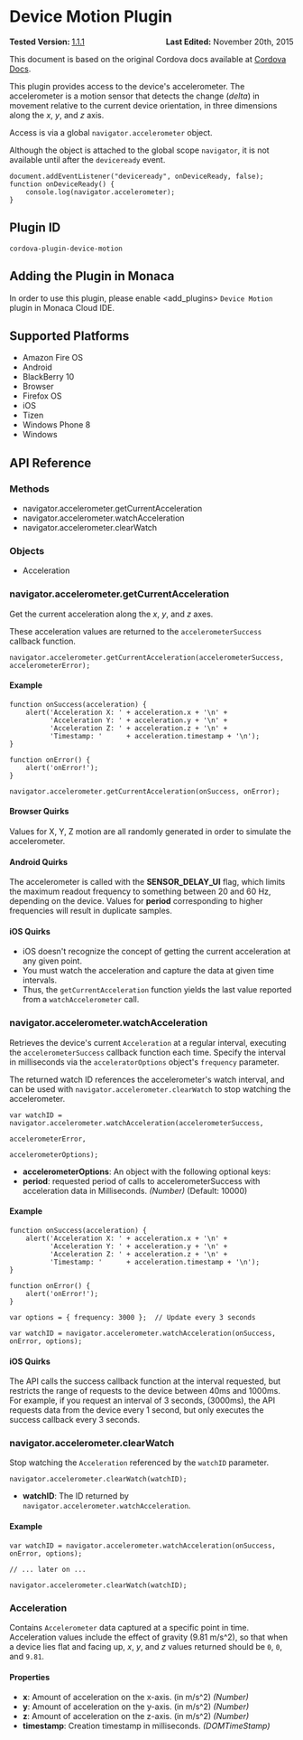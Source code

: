 <!---
    Licensed to the Apache Software Foundation (ASF) under one
    or more contributor license agreements.  See the NOTICE file
    distributed with this work for additional information
    regarding copyright ownership.  The ASF licenses this file
    to you under the Apache License, Version 2.0 (the
    "License"); you may not use this file except in compliance
    with the License.  You may obtain a copy of the License at

      http://www.apache.org/licenses/LICENSE-2.0

    Unless required by applicable law or agreed to in writing,
    software distributed under the License is distributed on an
    "AS IS" BASIS, WITHOUT WARRANTIES OR CONDITIONS OF ANY
    KIND, either express or implied.  See the License for the
    specific language governing permissions and limitations
    under the License.
-->
Device Motion Plugin
====================

<div>
  <div  style="float: left;" align="left"><b>Tested Version: </b><a href="https://github.com/apache/cordova-plugin-device-motion/blob/master/RELEASENOTES.md#111-jun-17-2015">1.1.1</a></div>   
  <div align="right" style="float: right;"><b>Last Edited:</b> November 20th, 2015</div>
  <br/>
</div>
<div class="admonition note">

This document is based on the original Cordova docs available at
[Cordova Docs](https://github.com/apache/cordova-plugin-device-motion).

</div>

This plugin provides access to the device's accelerometer. The
accelerometer is a motion sensor that detects the change (*delta*) in
movement relative to the current device orientation, in three dimensions
along the *x*, *y*, and *z* axis.

Access is via a global `navigator.accelerometer` object.

Although the object is attached to the global scope `navigator`, it is
not available until after the `deviceready` event.

    document.addEventListener("deviceready", onDeviceReady, false);
    function onDeviceReady() {
        console.log(navigator.accelerometer);
    }

Plugin ID
---------

    cordova-plugin-device-motion

Adding the Plugin in Monaca
---------------------------

In order to use this plugin, please enable &lt;add\_plugins&gt;
`Device Motion` plugin in Monaca Cloud IDE.

Supported Platforms
-------------------

-   Amazon Fire OS
-   Android
-   BlackBerry 10
-   Browser
-   Firefox OS
-   iOS
-   Tizen
-   Windows Phone 8
-   Windows

API Reference
-------------

### Methods

-   navigator.accelerometer.getCurrentAcceleration
-   navigator.accelerometer.watchAcceleration
-   navigator.accelerometer.clearWatch

### Objects

-   Acceleration

### navigator.accelerometer.getCurrentAcceleration

Get the current acceleration along the *x*, *y*, and *z* axes.

These acceleration values are returned to the `accelerometerSuccess`
callback function.

    navigator.accelerometer.getCurrentAcceleration(accelerometerSuccess, accelerometerError);

#### Example

    function onSuccess(acceleration) {
        alert('Acceleration X: ' + acceleration.x + '\n' +
              'Acceleration Y: ' + acceleration.y + '\n' +
              'Acceleration Z: ' + acceleration.z + '\n' +
              'Timestamp: '      + acceleration.timestamp + '\n');
    }

    function onError() {
        alert('onError!');
    }

    navigator.accelerometer.getCurrentAcceleration(onSuccess, onError);

#### Browser Quirks

Values for X, Y, Z motion are all randomly generated in order to
simulate the accelerometer.

#### Android Quirks

The accelerometer is called with the **SENSOR\_DELAY\_UI** flag, which
limits the maximum readout frequency to something between 20 and 60 Hz,
depending on the device. Values for **period** corresponding to higher
frequencies will result in duplicate samples.

#### iOS Quirks

-   iOS doesn't recognize the concept of getting the current
    acceleration at any given point.
-   You must watch the acceleration and capture the data at given time
    intervals.
-   Thus, the `getCurrentAcceleration` function yields the last value
    reported from a `watchAccelerometer` call.

### navigator.accelerometer.watchAcceleration

Retrieves the device's current `Acceleration` at a regular interval,
executing the `accelerometerSuccess` callback function each time.
Specify the interval in milliseconds via the `acceleratorOptions`
object's `frequency` parameter.

The returned watch ID references the accelerometer's watch interval, and
can be used with `navigator.accelerometer.clearWatch` to stop watching
the accelerometer.

    var watchID = navigator.accelerometer.watchAcceleration(accelerometerSuccess,
                                                           accelerometerError,
                                                           accelerometerOptions);

-   **accelerometerOptions**: An object with the following optional
    keys:
-   **period**: requested period of calls to accelerometerSuccess with
    acceleration data in Milliseconds. *(Number)* (Default: 10000)

#### Example

    function onSuccess(acceleration) {
        alert('Acceleration X: ' + acceleration.x + '\n' +
              'Acceleration Y: ' + acceleration.y + '\n' +
              'Acceleration Z: ' + acceleration.z + '\n' +
              'Timestamp: '      + acceleration.timestamp + '\n');
    }

    function onError() {
        alert('onError!');
    }

    var options = { frequency: 3000 };  // Update every 3 seconds

    var watchID = navigator.accelerometer.watchAcceleration(onSuccess, onError, options);

#### iOS Quirks

The API calls the success callback function at the interval requested,
but restricts the range of requests to the device between 40ms and
1000ms. For example, if you request an interval of 3 seconds, (3000ms),
the API requests data from the device every 1 second, but only executes
the success callback every 3 seconds.

### navigator.accelerometer.clearWatch

Stop watching the `Acceleration` referenced by the `watchID` parameter.

    navigator.accelerometer.clearWatch(watchID);

-   **watchID**: The ID returned by
    `navigator.accelerometer.watchAcceleration`.

#### Example

    var watchID = navigator.accelerometer.watchAcceleration(onSuccess, onError, options);

    // ... later on ...

    navigator.accelerometer.clearWatch(watchID);

### Acceleration

Contains `Accelerometer` data captured at a specific point in time.
Acceleration values include the effect of gravity (9.81 m/s\^2), so that
when a device lies flat and facing up, *x*, *y*, and *z* values returned
should be `0`, `0`, and `9.81`.

#### Properties

-   **x**: Amount of acceleration on the x-axis. (in m/s\^2) *(Number)*
-   **y**: Amount of acceleration on the y-axis. (in m/s\^2) *(Number)*
-   **z**: Amount of acceleration on the z-axis. (in m/s\^2) *(Number)*
-   **timestamp**: Creation timestamp in milliseconds. *(DOMTimeStamp)*

